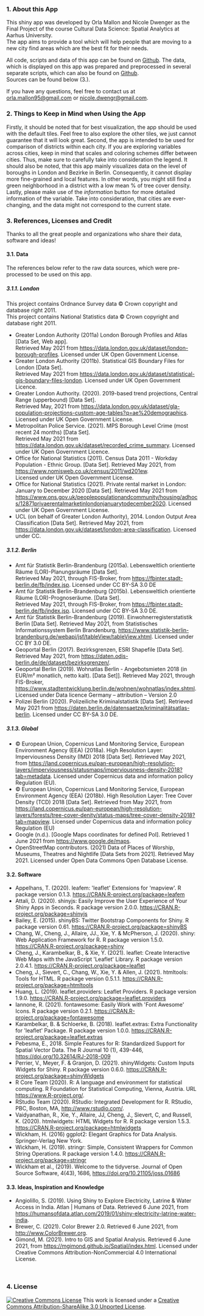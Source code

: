 ### 1. About this App
This shiny app was developed by Orla Mallon and Nicole Dwenger as the Final Project of the course Cultural Data Science: Spatial Analytics at Aarhus University.  
The app aims to provide a tool which will help people that are moving to a new city find areas which are the best fit for their needs.

All code, scripts and data of this app can be found on [Github](https://github.com/nicole-dwenger/cdsspatial-findinghome).
The data, which is displayed on this app was prepared and preprocessed in several separate scripts, which can also be found on [Github](https://github.com/nicole-dwenger/cdsspatial-preprocessing).  
Sources can be found below (3.).  

If you have any questions, feel free to contact us at [orla.mallon95@gmail.com](orla.mallon95@gmail.com]) or [nicole.dwengr@gmail.com](nicole.dwengr@gmail.com).

### 2. Things to Keep in Mind when Using the App
Firstly, it should be noted that for best visualization, the app should be used with the default tiles. Feel free to also explore the other tiles, we just cannot guarantee that it will look great. Second, the app is intended to be used for comparison of districts within each city. If you are exploring variables across cities, keep in mind that scales and coloring schemes differ between cities. Thus, make sure to carefully take into consideration the legend. 
It should also be noted, that this app mainly visualizes data on the level of boroughs in London and Bezirke in Berlin. Consequently, it cannot display more fine-grained and local features. In other words, you might still find a green neighborhood in a district with a low mean % of tree cover density. 
Lastly, please make use of the *information* button for more detailed information of the variable. Take into consideration, that cities are ever-changing, and the data might not correspond to the current state. 

### 3. References, Licenses and Credit
Thanks to all the great people and organizations who share their data, software and ideas!

#### 3.1. Data
The references below refer to the raw data sources, which were pre-processed to be used on this app. 

##### 3.1.1. London 
This project contains Ordnance Survey data © Crown copyright and database right 2011.  
This project contains National Statistics data © Crown copyright and database right 2011.  

- Greater London Authority (2011a) London Borough Profiles and Atlas [Data Set, Web app].  
Retrieved May 2021 from https://data.london.gov.uk/dataset/london-borough-profiles. Licensed under UK Open Government License.
- Greater London Authority (2011b). Statistical GIS Boundary Files for London [Data Set].  
Retrieved May 2021 from https://data.london.gov.uk/dataset/statistical-gis-boundary-files-london. Licensed under UK Open Government Licence.
- Greater London Authority. (2020). 2019-based trend projections, Central Range (upperbound) [Data Set].  
Retrieved May, 2021 from https://data.london.gov.uk/dataset/gla-population-projections-custom-age-tables?q=ae%20demographics. Licensed under UK Open Government License.
- Metropolitan Police Service. (2021). MPS Borough Level Crime (most recent 24 months) [Data Set].  
Retrieved May 2021 from https://data.london.gov.uk/dataset/recorded_crime_summary. Licensed under UK Open Government Licence.
- Office for National Statistics (2011). Census Data 2011 - Workday Population - Ethnic Group. [Data	Set]. Retrieved May 2021, from https://www.nomisweb.co.uk/census/2011/wd201ew.  
Licensed under UK Open Government License.
- Office for National Statistics (2021). Private rental market in London: January to December 2020 [Data Set]. Retrieved May 2021 from
https://www.ons.gov.uk/peoplepopulationandcommunity/housing/adhocs/12871privaerentalmarketinlondonjanuarytodecember2020. Licensed under UK Open Government License.
- UCL (on behalf of Greater London Authority), 2014. London Output Area Classification [Data Set]. Retrieved May 2021, from
https://data.london.gov.uk/dataset/london-area-classification. Licensed under CC.
 
##### 3.1.2. Berlin

- Amt für Statistik Berlin-Brandenburg (2015a). Lebensweltlich orientierte Räume (LOR)-Planungsräume [Data Set].  
Retrieved May 2021, through FIS-Broker, from https://fbinter.stadt-berlin.de/fb/index.jsp. Licensed under CC BY-SA 3.0 DE
- Amt für Statistik Berlin-Brandenburg (2015b). Lebensweltlich orientierte Räume (LOR)-Prognoseräume. [Data Set].  
Retrieved May 2021, through FIS-Broker, from https://fbinter.stadt-berlin.de/fb/index.jsp. Licensed under CC BY-SA 3.0 DE.
- Amt für Statistik Berlin-Brandenburg (2019). Einwohnerregisterstatistik Berlin [Data Set]. Retrieved May 2021, from Statistisches Informationssystem Berlin Brandenburg, https://www.statistik-berlin-brandenburg.de/webapi/jsf/tableView/tableView.xhtml. Licensed under CC BY 3.0 DE. 
- Geoportal Berlin (2017). Bezirksgrenzen, ESRI Shapefile [Data Set]. Retrieved May 2021, from https://daten.odis-berlin.de/de/dataset/bezirksgrenzen/. 
- Geoportal Berlin (2019). Wohnatlas Berlin - Angebotsmieten 2018 (in EUR/m² monatlich, netto kalt). [Data Set]]. Retrieved May 2021, through FIS-Broker, https://www.stadtentwicklung.berlin.de/wohnen/wohnatlas/index.shtml. Licensed under Data licence Germany – attribution – Version 2.0 
- Polizei Berlin (2020). Polizeiliche Kriminalstatistik [Data Set]. Retrieved May 2021 from https://daten.berlin.de/datensaetze/kriminalitätsatlas-berlin. Licensed under CC BY-SA 3.0 DE.

##### 3.1.3. Global

- © European Union, Copernicus Land Monitoring Service, European Environment Agency (EEA) (2018a). High Resolution Layer: Imperviousness Density (IMD) 2018 [Data Set]. Retrieved May 2021, from https://land.copernicus.eu/pan-european/high-resolution-layers/imperviousness/statusmaps/imperviousness-density-2018?tab=metadata. Licensed under Copernicus data and information policy Regulation (EU).
- © European Union, Copernicus Land Monitoring Service, European Environment Agency (EEA) (2018b). High Resolution Layer: Tree Cover Density (TCD) 2018 [Data Set]. Retrieved from May 2021, from https://land.copernicus.eu/pan-european/high-resolution-layers/forests/tree-cover-denity/status-maps/tree-cover-density-2018?tab=mapview. Licensed under Copernicus data and information policy Regulation (EU)
- Google (n.d.). [Google Maps coordinates for defined PoI]. Retrieved 1 June 2021 from https://www.google.de/maps.
- OpenStreetMap contributors. (2021) Data of Places of Worship, Museums, Theatres and Nightlife
[Data Sets from 2021]. Retrieved May 2021. Licensed under Open Data Commons Open Database License. 

#### 3.2. Software
- Appelhans, T. (2020). leafem: 'leaflet' Extensions for 'mapview'. R package version 0.1.3. https://CRAN.R-project.org/package=leafem
- Attali, D. (2020). shinyjs: Easily Improve the User Experience of Your Shiny Apps in Seconds. R package version 2.0.0. https://CRAN.R-project.org/package=shinyjs
- Bailey, E. (2015). shinyBS: Twitter Bootstrap Components for Shiny. R package version 0.61. https://CRAN.R-project.org/package=shinyBS
- Chang, W., Cheng, J., Allaire, JJ., Xie, Y. & McPherson, J. (2020). shiny: Web Application Framework for R. R package version 1.5.0. https://CRAN.R-project.org/package=shiny
- Cheng, J., Karambelkar, B., & Xie, Y. (2021). leaflet: Create Interactive Web Maps with the JavaScript 'Leaflet' Library. R package version 2.0.4.1. https://CRAN.R-project.org/package=leaflet
- Cheng, J., Sievert, C., Chang, W., Xie, Y. & Allen, J. (2021). htmltools: Tools for HTML. R package version 0.5.1.1. https://CRAN.R-project.org/package=htmltools
- Huang, L. (2019). leaflet.providers: Leaflet Providers. R package version 1.9.0. https://CRAN.R-project.org/package=leaflet.providers
- Iannone, R. (2021). fontawesome: Easily Work with 'Font Awesome' Icons. R package version 0.2.1. https://CRAN.R-project.org/package=fontawesome
- Karambelkar, B. & Schloerke, B. (2018). leaflet.extras: Extra Functionality for 'leaflet' Package. R package version 1.0.0. https://CRAN.R-project.org/package=leaflet.extras
- Pebesma, E., 2018. Simple Features for R: Standardized Support for Spatial Vector Data. The R Journal 10 (1), 439-446, https://doi.org/10.32614/RJ-2018-009
- Perrier, V., Meyer, F. & Granjon, D. (2021). shinyWidgets: Custom Inputs Widgets for Shiny. R package version 0.6.0. https://CRAN.R-project.org/package=shinyWidgets
- R Core Team (2020). R: A language and environment for statistical computing. R Foundation for Statistical Computing, Vienna, Austria. URL https://www.R-project.org/.
- RStudio Team (2020). RStudio: Integrated Development for R. RStudio, PBC, Boston, MA, http://www.rstudio.com/.
- Vaidyanathan, R., Xie, Y.,  Allaire, JJ, Cheng, J., Sievert, C, and Russell, K. (2020). htmlwidgets: HTML Widgets for R. R package version 1.5.3. https://CRAN.R-project.org/package=htmlwidgets
- Wickham, H. (2016) ggplot2: Elegant Graphics for Data Analysis. Springer-Verlag New York.
- Wickham, H. (2019). stringr: Simple, Consistent Wrappers for Common String Operations. R package version 1.4.0. https://CRAN.R-project.org/package=stringr
- Wickham et al., (2019). Welcome to the tidyverse. Journal of Open Source Software, 4(43), 1686, https://doi.org/10.21105/joss.01686

#### 3.3. Ideas, Inspiration and Knowledge
- Angiolillo, S. (2019). Using Shiny to Explore Electricity, Latrine & Water Access in India. Atlan |
Humans of Data. Retrieved 6 June 2021, from https://humansofdata.atlan.com/2019/01/shiny-electricity-latrine-water-india.
- Brewer, C. (2021). Color Brewer 2.0. Retrieved 6 June 2021, from http://www.ColorBrewer.org. 
- Gimond, M. (2021). Intro to GIS and Spatial Analysis. Retrieved 6 June 2021, from https://mgimond.github.io/Spatial/index.html. Licensed under Creative Commons Attribution-NonCommercial 4.0 International License.
</br>

### 4. License
<a rel="license" href="http://creativecommons.org/licenses/by-sa/3.0/"><img alt="Creative Commons License" style="border-width:0" src="https://i.creativecommons.org/l/by-sa/3.0/80x15.png" /></a> This work is licensed under a <a rel="license" href="http://creativecommons.org/licenses/by-sa/3.0/">Creative Commons Attribution-ShareAlike 3.0 Unported License</a>.